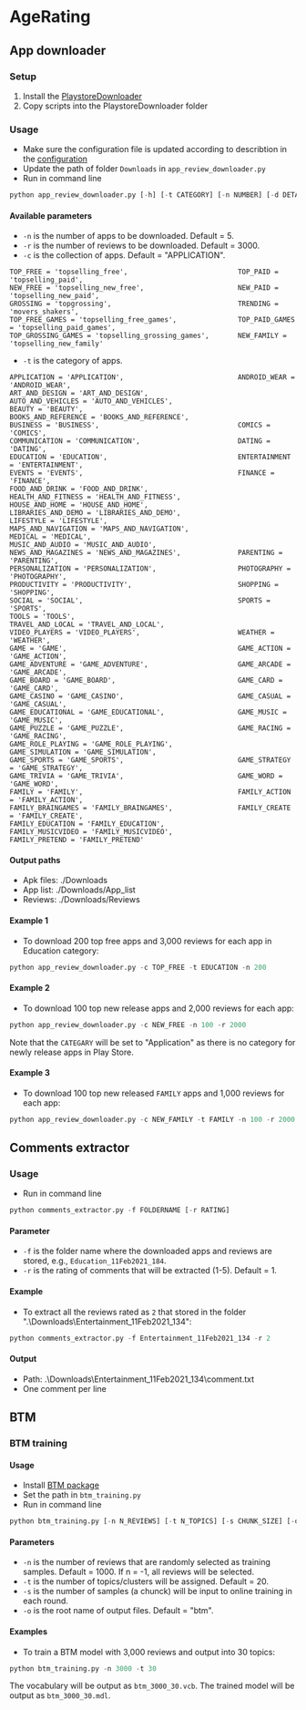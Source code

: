 # AgeRating

## App downloader

### Setup
1. Install the [PlaystoreDownloader](https://github.com/ClaudiuGeorgiu/PlaystoreDownloader)
2. Copy scripts into the PlaystoreDownloader folder

### Usage
* Make sure the configuration file is updated according to describtion in the [configuration](https://github.com/ClaudiuGeorgiu/PlaystoreDownloader#-configuration)
* Update the path of folder `Downloads` in `app_review_downloader.py`
* Run in command line 
```Python
python app_review_downloader.py [-h] [-t CATEGORY] [-n NUMBER] [-d DETAIL] [-c COLLECTION] [-r N_REVIEWS]
```

#### Available parameters

* `-n` is the number of apps to be downloaded. Default = 5.
* `-r` is the number of reviews to be downloaded. Default = 3000.
* `-c` is the collection of apps. Default = "APPLICATION".
```
TOP_FREE = 'topselling_free',                           TOP_PAID = 'topselling_paid',
NEW_FREE = 'topselling_new_free',                       NEW_PAID = 'topselling_new_paid',
GROSSING = 'topgrossing',                               TRENDING = 'movers_shakers',
TOP_FREE_GAMES = 'topselling_free_games',               TOP_PAID_GAMES = 'topselling_paid_games',
TOP_GROSSING_GAMES = 'topselling_grossing_games',       NEW_FAMILY = 'topselling_new_family'
```
* `-t` is the category of apps.
```
APPLICATION = 'APPLICATION',                            ANDROID_WEAR = 'ANDROID_WEAR',
ART_AND_DESIGN = 'ART_AND_DESIGN',                      AUTO_AND_VEHICLES = 'AUTO_AND_VEHICLES',
BEAUTY = 'BEAUTY',                                      BOOKS_AND_REFERENCE = 'BOOKS_AND_REFERENCE',
BUSINESS = 'BUSINESS',                                  COMICS = 'COMICS',
COMMUNICATION = 'COMMUNICATION',                        DATING = 'DATING',
EDUCATION = 'EDUCATION',                                ENTERTAINMENT = 'ENTERTAINMENT',
EVENTS = 'EVENTS',                                      FINANCE = 'FINANCE',
FOOD_AND_DRINK = 'FOOD_AND_DRINK',                      HEALTH_AND_FITNESS = 'HEALTH_AND_FITNESS',
HOUSE_AND_HOME = 'HOUSE_AND_HOME',                      LIBRARIES_AND_DEMO = 'LIBRARIES_AND_DEMO',
LIFESTYLE = 'LIFESTYLE',                                MAPS_AND_NAVIGATION = 'MAPS_AND_NAVIGATION',
MEDICAL = 'MEDICAL',                                    MUSIC_AND_AUDIO = 'MUSIC_AND_AUDIO',
NEWS_AND_MAGAZINES = 'NEWS_AND_MAGAZINES',              PARENTING = 'PARENTING',
PERSONALIZATION = 'PERSONALIZATION',                    PHOTOGRAPHY = 'PHOTOGRAPHY',
PRODUCTIVITY = 'PRODUCTIVITY',                          SHOPPING = 'SHOPPING',
SOCIAL = 'SOCIAL',                                      SPORTS = 'SPORTS',
TOOLS = 'TOOLS',                                        TRAVEL_AND_LOCAL = 'TRAVEL_AND_LOCAL',
VIDEO_PLAYERS = 'VIDEO_PLAYERS',                        WEATHER = 'WEATHER',
GAME = 'GAME',                                          GAME_ACTION = 'GAME_ACTION',
GAME_ADVENTURE = 'GAME_ADVENTURE',                      GAME_ARCADE = 'GAME_ARCADE',
GAME_BOARD = 'GAME_BOARD',                              GAME_CARD = 'GAME_CARD',
GAME_CASINO = 'GAME_CASINO',                            GAME_CASUAL = 'GAME_CASUAL',
GAME_EDUCATIONAL = 'GAME_EDUCATIONAL',                  GAME_MUSIC = 'GAME_MUSIC',
GAME_PUZZLE = 'GAME_PUZZLE',                            GAME_RACING = 'GAME_RACING',
GAME_ROLE_PLAYING = 'GAME_ROLE_PLAYING',                GAME_SIMULATION = 'GAME_SIMULATION',
GAME_SPORTS = 'GAME_SPORTS',                            GAME_STRATEGY = 'GAME_STRATEGY',
GAME_TRIVIA = 'GAME_TRIVIA',                            GAME_WORD = 'GAME_WORD',
FAMILY = 'FAMILY',                                      FAMILY_ACTION = 'FAMILY_ACTION',
FAMILY_BRAINGAMES = 'FAMILY_BRAINGAMES',                FAMILY_CREATE = 'FAMILY_CREATE',
FAMILY_EDUCATION = 'FAMILY_EDUCATION',                  FAMILY_MUSICVIDEO = 'FAMILY_MUSICVIDEO',
FAMILY_PRETEND = 'FAMILY_PRETEND'
```
#### Output paths
* Apk files: ./Downloads
* App list: ./Downloads/App_list
* Reviews: ./Downloads/Reviews

#### Example 1
* To download 200 top free apps and 3,000 reviews for each app in Education category: 
```Python
python app_review_downloader.py -c TOP_FREE -t EDUCATION -n 200
```
#### Example 2
* To download 100 top new release apps and 2,000 reviews for each app:
```Python
python app_review_downloader.py -c NEW_FREE -n 100 -r 2000
```
Note that the `CATEGARY` will be set to "Application" as there is no category for newly release apps in Play Store.
#### Example 3
* To download 100 top new released `FAMILY` apps and 1,000 reviews for each app:
```Python
python app_review_downloader.py -c NEW_FAMILY -t FAMILY -n 100 -r 2000
```
## Comments extractor
### Usage
* Run in command line 
```Python
python comments_extractor.py -f FOLDERNAME [-r RATING]
```
#### Parameter
* `-f` is the folder name where the downloaded apps and reviews are stored, e.g., `Education_11Feb2021_184`.
* `-r` is the rating of comments that will be extracted (1-5). Default = 1.
#### Example
* To extract all the reviews rated as `2` that stored in the folder ".\Downloads\Entertainment_11Feb2021_134":
```Python
python comments_extractor.py -f Entertainment_11Feb2021_134 -r 2
```
#### Output
* Path: .\Downloads\Entertainment_11Feb2021_134\comment.txt
* One comment per line

## BTM
### BTM training
#### Usage
* Install [BTM package](https://github.com/markoarnauto/biterm)
* Set the path in `btm_training.py`
* Run in command line
```Python
python btm_training.py [-n N_REVIEWS] [-t N_TOPICS] [-s CHUNK_SIZE] [-o OUTPUT_FILENAME]
```
#### Parameters
* `-n` is the number of reviews that are randomly selected as training samples. Default = 1000. If n = -1, all reviews will be selected.
* `-t` is the number of topics/clusters will be assigned. Default = 20.
* `-s` is the number of samples (a chunck) will be input to online training in each round.
* `-o` is the root name of output files. Default = "btm".
#### Examples
* To train a BTM model with 3,000 reviews and output into 30 topics:
```Python
python btm_training.py -n 3000 -t 30
```
The vocabulary will be output as `btm_3000_30.vcb`. The trained model will be output as `btm_3000_30.mdl`.